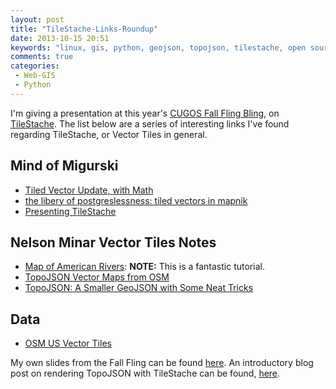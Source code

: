 ```yaml
---
layout: post
title: "TileStache-Links-Roundup"
date: 2013-10-15 20:51
keywords: "linux, gis, python, geojson, topojson, tilestache, open source"
comments: true
categories: 
 - Web-GIS
 - Python
---
```


I'm giving a presentation at this year's [CUGOS Fall Fling Bling](http://cugos.org/events/2013/10/16/fall-fling/), on [TileStache](http://tilestache.org). The list below are a series of interesting links I've found regarding TileStache, or Vector Tiles in general.

## Mind of Migurski

- [Tiled Vector Update, with Math](http://mike.teczno.com/notes/vector-tile-rendering-numbers.html)
- [the libery of postgreslessness: tiled vectors in mapnik](http://mike.teczno.com/notes/postgreslessness-mapnik-vectiles.html)
- [Presenting TileStache](http://mike.teczno.com/notes/tilestache.html)

## Nelson Minar Vector Tiles Notes 

- [Map of American Rivers](https://github.com/NelsonMinar/vector-river-map): **NOTE:** This is a fantastic tutorial.
- [TopoJSON Vector Maps from OSM](http://bl.ocks.org/NelsonMinar/5851197)
- [TopoJSON: A Smaller GeoJSON with Some Neat Tricks](http://vimeopro.com/openstreetmapus/state-of-the-map-us-2013/video/68099164)

## Data

- [OSM US Vector Tiles](http://openstreetmap.us/~migurski/vector-datasource/)

My own slides from the Fall Fling can be found [here](https://speakerdeck.com/mattmakesmaps/tilestache-more-then-youre-granddads-tilecache-server). An introductory blog post on rendering TopoJSON with TileStache can be found, [here](http://mattmakesmaps.com/blog/2013/10/09/tilestache-rendering-topojson/).
